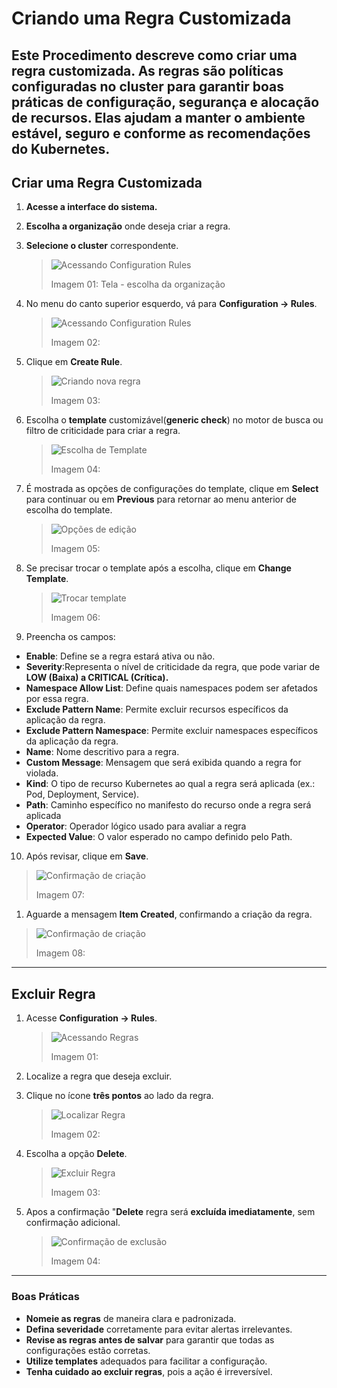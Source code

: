 # Criando uma Regra Customizada

Este Procedimento descreve como criar uma regra customizada.
As regras são políticas configuradas no cluster para garantir boas práticas de configuração, segurança e alocação de recursos. Elas ajudam a manter o ambiente estável, seguro e conforme as recomendações do Kubernetes.
---

## Criar uma Regra Customizada

1. **Acesse a interface do sistema.**
2. **Escolha a organização** onde deseja criar a regra.
3. **Selecione o cluster** correspondente.
   >![Acessando Configuration Rules](./img/1.1.1.png)
   >
   >Imagem 01: Tela - escolha da organização
4. No menu do canto superior esquerdo, vá para **Configuration → Rules**.

   >![Acessando Configuration Rules](./img/1.3.3.png)
   >
   >Imagem 02: 

5. Clique em **Create Rule**.

   >![Criando nova regra](./img/1.4.4.png)
   >
   >Imagem 03:

6. Escolha o **template** customizável(**generic check**) no motor de busca ou filtro de criticidade para criar a regra.

   >![Escolha de Template](./img/1.5.5.png)
   >
   >Imagem 04:

7. É mostrada as opções de configurações do template, clique em **Select** para continuar ou em **Previous** para retornar ao menu anterior de escolha do template.

   >![Opções de edição](./img/3-correção-.png)
   >
   >Imagem 05:

8. Se precisar trocar o template após a escolha, clique em **Change Template**.

   >![Trocar template](./img/1.7.7.png)
   >
   >Imagem 06:

9.  Preencha os campos:
   - **Enable**: Define se a regra estará ativa ou não.
   - **Severity**:Representa o nível de criticidade da regra, que pode variar de **LOW (Baixa) a CRITICAL (Crítica).**
   - **Namespace Allow List**: Define quais namespaces podem ser afetados por essa regra.
   - **Exclude Pattern Name**: Permite excluir recursos específicos da aplicação da regra.
   - **Exclude Pattern Namespace**: Permite excluir namespaces específicos da aplicação da regra.
   - **Name**: Nome descritivo para a regra.
   - **Custom Message**: Mensagem que será exibida quando a regra for violada.
   - **Kind**: O tipo de recurso Kubernetes ao qual a regra será aplicada (ex.: Pod, Deployment, Service).
   - **Path**: Caminho específico no manifesto do recurso onde a regra será aplicada
   - **Operator**: Operador lógico usado para avaliar a regra
   - **Expected Value**: O valor esperado no campo definido pelo Path.

10. Após revisar, clique em **Save**.
   >![Confirmação de criação](./img/3.1-correcao.png)
   >
   >Imagem 07:
1.   Aguarde a mensagem **Item Created**, confirmando a criação da regra.
   >![Confirmação de criação](./img/1.9.9.png)
   >
   >Imagem 08:

---

## Excluir Regra

1. Acesse **Configuration → Rules**.

   >![Acessando Regras](./img/2.3.3.png)
   >
   >Imagem 01:

2. Localize a regra que deseja excluir.
3. Clique no ícone **três pontos** ao lado da regra.

   >![Localizar Regra](./img/2.4.4.png)
   >
   >Imagem 02:

4. Escolha a opção **Delete**.

   >![Excluir Regra](./img/2.5.5.png)
   >
   >Imagem 03:

5. Apos a confirmação "**Delete** regra será **excluída imediatamente**, sem confirmação adicional.

   >![Confirmação de exclusão](./img/2.7.7.png)
   >
   >Imagem 04:

---

### Boas Práticas

- **Nomeie as regras** de maneira clara e padronizada.
- **Defina severidade** corretamente para evitar alertas irrelevantes.
- **Revise as regras antes de salvar** para garantir que todas as configurações estão corretas.
- **Utilize templates** adequados para facilitar a configuração.
- **Tenha cuidado ao excluir regras**, pois a ação é irreversível.